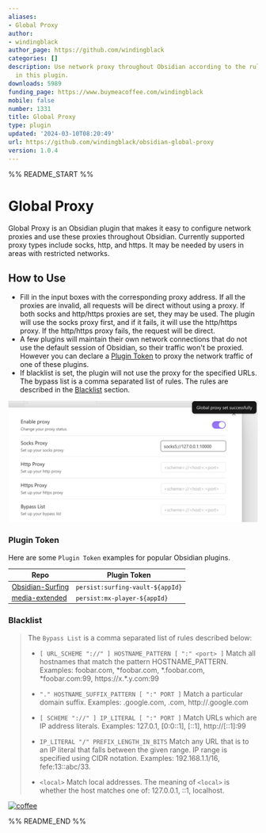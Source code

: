 ```yaml
---
aliases:
- Global Proxy
author:
- windingblack
author_page: https://github.com/windingblack
categories: []
description: Use network proxy throughout Obsidian according to the rules configured
  in this plugin.
downloads: 5989
funding_page: https://www.buymeacoffee.com/windingblack
mobile: false
number: 1331
title: Global Proxy
type: plugin
updated: '2024-03-10T08:20:49'
url: https://github.com/windingblack/obsidian-global-proxy
version: 1.0.4
---
```


%% README_START %%

# Global Proxy

Global Proxy is an Obsidian plugin that makes it easy to configure network proxies and use these proxies throughout Obsidian. Currently supported proxy types include socks, http, and https. It may be needed by users in areas with restricted networks.

## How to Use

* Fill in the input boxes with the corresponding proxy address. If all the proxies are invalid, all requests will be direct without using a proxy. If both socks and http/https proxies are set, they may be used. The plugin will use the socks proxy first, and if it fails, it will use the http/https proxy. If the http/https proxy fails, the request will be direct. 
* A few plugins will maintain their own network connections that do not use the default session of Obsidian, so their traffic won't be proxied. However you can declare a [Plugin Token](#plugin-token) to proxy the network traffic of one of these plugins.
* If blacklist is set, the plugin will not use the proxy for the specified URLs. The bypass list is a comma separated list of rules. The rules are described in the [Blacklist](#blacklist) section.

![Setting Tab](https://raw.githubusercontent.com/windingblack/obsidian-global-proxy/HEAD/assets/SettingTab.png)

### Plugin Token

Here are some `Plugin Token` examples for popular Obsidian plugins.

| Repo                                                         | Plugin Token                     |
| ------------------------------------------------------------ | -------------------------------- |
| [Obsidian-Surfing](https://github.com/PKM-er/Obsidian-Surfing) | `persist:surfing-vault-${appId}` |
| [media-extended](https://github.com/PKM-er/media-extended)   | `persist:mx-player-${appId}`     |



### Blacklist

> The `Bypass List` is a comma separated list of rules described below:
>
> - `[ URL_SCHEME "://" ] HOSTNAME_PATTERN [ ":" <port> ]`
>   Match all hostnames that match the pattern HOSTNAME_PATTERN.
>   Examples: foobar.com, *foobar.com, *.foobar.com, *foobar.com:99, https://x.\*.y.com:99
>
> - `"." HOSTNAME_SUFFIX_PATTERN [ ":" PORT ]`
>   Match a particular domain suffix.
>   Examples: .google.com, .com, http://.google.com
>
> - `[ SCHEME "://" ] IP_LITERAL [ ":" PORT ]`
>   Match URLs which are IP address literals.
>   Examples: 127.0.1, [0:0::1], [::1], http://[::1]:99
>
> - `IP_LITERAL "/" PREFIX_LENGTH_IN_BITS`
>   Match any URL that is to an IP literal that falls between the given range. IP range is specified using CIDR notation.
>   Examples: 192.168.1.1/16, fefe:13::abc/33.
> - `<local>`
>   Match local addresses. The meaning of `<local>` is whether the host matches one of: 127.0.0.1, ::1, localhost.




[![coffee](https://img.buymeacoffee.com/button-api/?text=Buy%20me%20a%20coffee&emoji=%E2%98%95&slug=windingblack&button_colour=FFDD00&font_colour=000000&font_family=Comic&outline_colour=000000&coffee_colour=ffffff)](https://www.buymeacoffee.com/windingblack)


%% README_END %%